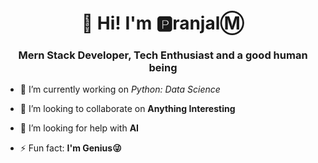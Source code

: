 <h1 align="center">👋 Hi! I'm 🅿ranjalⓂ</h1>
<h3 align="center">Mern Stack Developer, Tech Enthusiast and a good human being</h3>

- 🔭 I’m currently working on *Python: Data Science*

- 👯 I’m looking to collaborate on **Anything Interesting**

- 🤝 I’m looking for help with **AI**

- ⚡ Fun fact: **I'm Genius😜**
